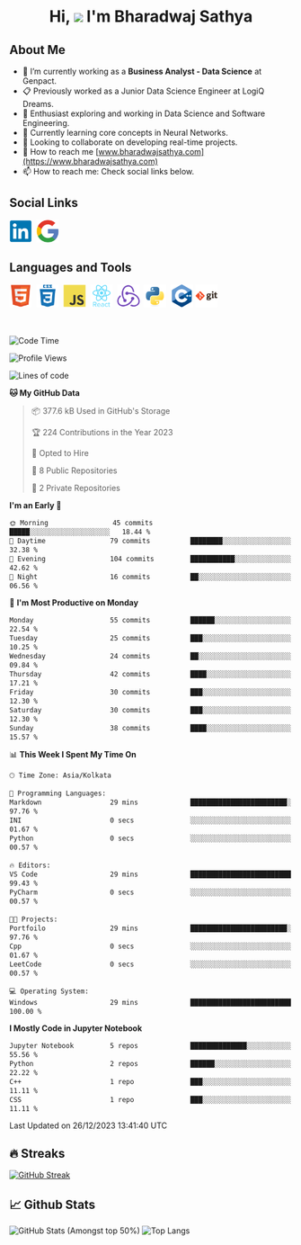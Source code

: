 <h1 align="center"> Hi, <img src="https://media.giphy.com/media/hvRJCLFzcasrR4ia7z/giphy.gif" width="30px"/> I'm Bharadwaj Sathya</h1>

## About Me

- 💼 I’m currently working as a <strong>Business Analyst - Data Science</strong> at Genpact.
- 📋 Previously worked as a Junior Data Science Engineer at LogiQ Dreams.
- 🧭 Enthusiast exploring and working in Data Science and Software Engineering.
- 🌱 Currently learning core concepts in Neural Networks.
- 💞️ Looking to collaborate on developing real-time projects.
- 👀 How to reach me [www.bharadwajsathya.com](https://www.bharadwajsathya.com)
- 📫 How to reach me: Check social links below.

## Social Links

<div>
  <img src="https://github.com/devicons/devicon/blob/master/icons/linkedin/linkedin-original.svg" title="Linked In" alt="Linked In" width="40" height="40" />&nbsp;
  <img src="https://github.com/devicons/devicon/blob/master/icons/google/google-original.svg" title="Gmail" alt="Gmail" width="40" height="40" />&nbsp;
</div>

## Languages and Tools

<div>
  <img src="https://github.com/devicons/devicon/blob/master/icons/html5/html5-original.svg" title="HTML5" alt="HTML" width="40" height="40" />&nbsp;
  <img src="https://github.com/devicons/devicon/blob/master/icons/css3/css3-plain-wordmark.svg" title="CSS3" alt="CSS" width="40" height="40" />&nbsp;
  <img src="https://github.com/devicons/devicon/blob/master/icons/javascript/javascript-original.svg" title="JavaScript" alt="JavaScript" width="40" height="40" />&nbsp;
  <img src="https://github.com/devicons/devicon/blob/master/icons/react/react-original-wordmark.svg" title="React" alt="React" width="40" height="40" />&nbsp;
  <img src="https://github.com/devicons/devicon/blob/master/icons/redux/redux-original.svg" title="Redux" alt="Redux" width="40" height="40" />&nbsp;
  <img src="https://github.com/devicons/devicon/blob/master/icons/python/python-original.svg" title="Python" alt="Python" width="40" height="40" />&nbsp;
  <img src="https://github.com/devicons/devicon/blob/master/icons/cplusplus/cplusplus-original.svg" title="C++" alt="C++" width="40" height="40" />
  <img src="https://github.com/devicons/devicon/blob/master/icons/git/git-original-wordmark.svg" title="Git" alt="Git" width="40" height="40" />
</div>
<br></br>

<!--START_SECTION:waka-->
![Code Time](http://img.shields.io/badge/Code%20Time-29%20mins-blue)

![Profile Views](http://img.shields.io/badge/Profile%20Views-282-blue)

![Lines of code](https://img.shields.io/badge/From%20Hello%20World%20I%27ve%20Written-1.6%20million%20lines%20of%20code-blue)

**🐱 My GitHub Data** 

> 📦 377.6 kB Used in GitHub's Storage 
 > 
> 🏆 224 Contributions in the Year 2023
 > 
> 💼 Opted to Hire
 > 
> 📜 8 Public Repositories 
 > 
> 🔑 2 Private Repositories 
 > 
**I'm an Early 🐤** 

```text
🌞 Morning                45 commits          █████░░░░░░░░░░░░░░░░░░░░   18.44 % 
🌆 Daytime                79 commits          ████████░░░░░░░░░░░░░░░░░   32.38 % 
🌃 Evening                104 commits         ███████████░░░░░░░░░░░░░░   42.62 % 
🌙 Night                  16 commits          ██░░░░░░░░░░░░░░░░░░░░░░░   06.56 % 
```
📅 **I'm Most Productive on Monday** 

```text
Monday                   55 commits          ██████░░░░░░░░░░░░░░░░░░░   22.54 % 
Tuesday                  25 commits          ███░░░░░░░░░░░░░░░░░░░░░░   10.25 % 
Wednesday                24 commits          ██░░░░░░░░░░░░░░░░░░░░░░░   09.84 % 
Thursday                 42 commits          ████░░░░░░░░░░░░░░░░░░░░░   17.21 % 
Friday                   30 commits          ███░░░░░░░░░░░░░░░░░░░░░░   12.30 % 
Saturday                 30 commits          ███░░░░░░░░░░░░░░░░░░░░░░   12.30 % 
Sunday                   38 commits          ████░░░░░░░░░░░░░░░░░░░░░   15.57 % 
```


📊 **This Week I Spent My Time On** 

```text
🕑︎ Time Zone: Asia/Kolkata

💬 Programming Languages: 
Markdown                 29 mins             ████████████████████████░   97.76 % 
INI                      0 secs              ░░░░░░░░░░░░░░░░░░░░░░░░░   01.67 % 
Python                   0 secs              ░░░░░░░░░░░░░░░░░░░░░░░░░   00.57 % 

🔥 Editors: 
VS Code                  29 mins             █████████████████████████   99.43 % 
PyCharm                  0 secs              ░░░░░░░░░░░░░░░░░░░░░░░░░   00.57 % 

🐱‍💻 Projects: 
Portfoilo                29 mins             ████████████████████████░   97.76 % 
Cpp                      0 secs              ░░░░░░░░░░░░░░░░░░░░░░░░░   01.67 % 
LeetCode                 0 secs              ░░░░░░░░░░░░░░░░░░░░░░░░░   00.57 % 

💻 Operating System: 
Windows                  29 mins             █████████████████████████   100.00 % 
```

**I Mostly Code in Jupyter Notebook** 

```text
Jupyter Notebook         5 repos             ██████████████░░░░░░░░░░░   55.56 % 
Python                   2 repos             ██████░░░░░░░░░░░░░░░░░░░   22.22 % 
C++                      1 repo              ███░░░░░░░░░░░░░░░░░░░░░░   11.11 % 
CSS                      1 repo              ███░░░░░░░░░░░░░░░░░░░░░░   11.11 % 
```




 Last Updated on 26/12/2023 13:41:40 UTC
<!--END_SECTION:waka-->

## 🔥 Streaks

[![GitHub Streak](https://streak-stats.demolab.com?user=Bharadwaj-Sathya)](https://git.io/streak-stats)

## 📈 Github Stats 

![GitHub Stats (Amongst top 50%)](https://github-readme-stats.vercel.app/api?username=Bharadwaj-Sathya&show_icons=true&hide=issues,prs&theme=radical)
![Top Langs](https://github-readme-stats.vercel.app/api/top-langs/?username=Bharadwaj-Sathya&layout=compact&langs_count=4&theme=radical)
